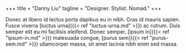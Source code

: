 +++
title = "Danny Liu"
tagline = "Designer. Stylist. Nomad."
+++

Donec at libero id lectus porta dapibus eu in nibh. Cras id mauris sapien. Fusce viverra [luctus urna]({{< ref "luctus-urna.md" >}}) ac rutrum. Duis semper elit eu mi facilisis eleifend. Donec semper, [ipsum in]({{< ref "ipsum-in.md" >}}) malesuada congue, [purus sem]({{< ref "purus-sem.md" >}}) ullamcorper massa, sit amet lacinia nibh enim sed massa.
